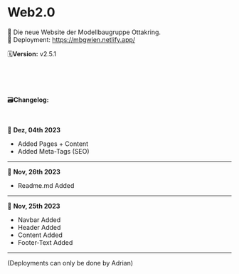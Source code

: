 # Web2.0
📌 Die neue Website der Modellbaugruppe Ottakring.<br>
📡 Deployment: https://mbgwien.netlify.app/

🗓️**Version:** v2.5.1

<br>
<br>
<br>

🗃️**Changelog:**

<br>

📝 **Dez, 04th 2023**
-  Added Pages + Content
-  Added Meta-Tags (SEO)
___

📝 **Nov, 26th 2023**
-  Readme.md Added

___

📝 **Nov, 25th 2023**
-  Navbar Added
-  Header Added
-  Content Added
-  Footer-Text Added
___

(Deployments can only be done by Adrian) 
